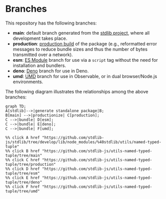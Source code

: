 <!--

@license Apache-2.0

Copyright (c) 2022 The Stdlib Authors.

Licensed under the Apache License, Version 2.0 (the "License");
you may not use this file except in compliance with the License.
You may obtain a copy of the License at

    http://www.apache.org/licenses/LICENSE-2.0

Unless required by applicable law or agreed to in writing, software
distributed under the License is distributed on an "AS IS" BASIS,
WITHOUT WARRANTIES OR CONDITIONS OF ANY KIND, either express or implied.
See the License for the specific language governing permissions and
limitations under the License.

-->

# Branches

This repository has the following branches:

-   **main**: default branch generated from the [stdlib project][stdlib-url], where all development takes place.
-   **production**: [production build][production-url] of the package (e.g., reformatted error messages to reduce bundle sizes and thus the number of bytes transmitted over a network).
-   **esm**: [ES Module][esm-url] branch for use via a `script` tag without the need for installation and bundlers.
-   **deno**: [Deno][deno-url] branch for use in Deno.
-   **umd**: [UMD][umd-url] branch for use in Observable, or in dual browser/Node.js environments.

The following diagram illustrates the relationships among the above branches:

```mermaid
graph TD;
A[stdlib]-->|generate standalone package|B;
B[main] -->|productionize| C[production];
C -->|bundle| D[esm];
C -->|bundle| E[deno];
C -->|bundle| F[umd];

%% click A href "https://github.com/stdlib-js/stdlib/tree/develop/lib/node_modules/%40stdlib/utils/named-typed-tuple"
%% click B href "https://github.com/stdlib-js/utils-named-typed-tuple/tree/main"
%% click C href "https://github.com/stdlib-js/utils-named-typed-tuple/tree/production"
%% click D href "https://github.com/stdlib-js/utils-named-typed-tuple/tree/esm"
%% click E href "https://github.com/stdlib-js/utils-named-typed-tuple/tree/deno"
%% click F href "https://github.com/stdlib-js/utils-named-typed-tuple/tree/umd"
```

[stdlib-url]: https://github.com/stdlib-js/stdlib/tree/develop/lib/node_modules/%40stdlib/utils/named-typed-tuple
[production-url]: https://github.com/stdlib-js/utils-named-typed-tuple/tree/production
[deno-url]: https://github.com/stdlib-js/utils-named-typed-tuple/tree/deno
[umd-url]: https://github.com/stdlib-js/utils-named-typed-tuple/tree/umd
[esm-url]: https://github.com/stdlib-js/utils-named-typed-tuple/tree/esm